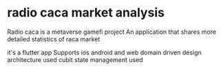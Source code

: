 # radio caca market analysis
Radio caca is a metaverse gamefi project
An application that shares more detailed statistics of raca market

it's a flutter app
Supports ios android and web
domain driven design architecture used
cubit state management used
